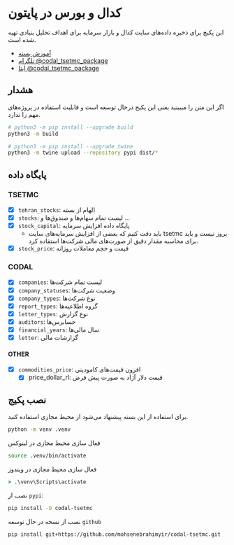 # کدال و بورس در پایتون

این پکیچ برای ذخیره داده‌های سایت کدال و بازار سرمایه برای اهداف تحلیل بنیادی تهیه شده است.

- [آموزش بسته](https://mohsenebrahimyir.github.io/codal-tsetmc/)
- [تلگرام @codal_tsetmc_package](https://t.me/codal_tsetmc_package)
- [ایتا @codal_tsetmc_package](https://eitaa.com/codal_tsetmc_package)

## هشدار

اگر این متن را میبینید یعنی این پکیج درحال توسعه است و قابلیت استفاده در پروژه‌های مهم را ندارد.

```bash
# python3 -m pip install --upgrade build
python3 -m build
```

```bash
# python3 -m pip install --upgrade twine
python3 -m twine upload --repository pypi dist/*
```

## پایگاه داده

### TSETMC

- [X] `tehran_stocks`: الهام از بسته
- [X] `stocks`: لیست تمام سهام‌ها و صندوق‌ها و ...
- [X] `stock_capital`: پایگاه داده افزایش سرمایه
  - باید دقت کنیم که بعضی از افزایش سرمایه‌‌های سایت tsetmc بروز نیست و باید برای محاسبه مقدار دقیق از صورت‌های مالی شرکت‌ها استفاده کرد.
- [X] `stock_price`: قیمت و حجم معاملات روزانه

### CODAL

- [X] `companies`: لیست تمام شرکت‌ها
- [X] `company_statuses`: وضعیت شرکت‌ها
- [X] `company_types`: نوع شرکت‌ها
- [X] `report_types`: گروه اطلاعیه‌ها
- [X] `letter_types`: نوع گزارش
- [X] `auditors`: حسابرس‌ها
- [X] `financial_years`: سال مالی‌ها
- [X] `letter`: گزارشات مالی

#### OTHER

- [X] `commodities_price`: افزون قیمت‌های کامودیتی
  - [X] price_dollar_rl: قیمت دلار آژاد به صورت پیش فرض

## نصب پکیج

برای استفاده از این بسته پیشنهاد می‌شود از محیط مجازی استفاده کنید.

```bash
python -m venv .venv
```

فعال سازی محیط مجازی در لینوکس

```bash
source .venv/bin/activate
```

فعال سازی محیط مجازی در ویندوز

```cmd
> .\venv\Scripts\activate
```

نصب از `pypi`:

```bash
pip install -U codal-tsetmc
```

نصب از نسخه در حال توسعه `github`

```bash
pip install git+https://github.com/mohsenebrahimyir/codal-tsetmc.git
```
